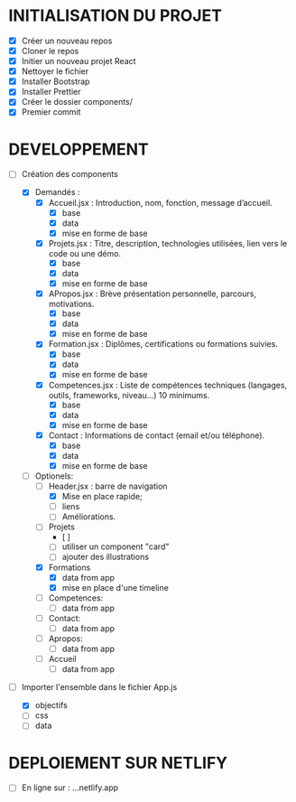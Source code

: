 # INITIALISATION DU PROJET

- [x] Créer un nouveau repos
- [x] Cloner le repos
- [x] Initier un nouveau projet React
- [x] Nettoyer le fichier
- [x] Installer Bootstrap
- [x] Installer Prettier
- [x] Créer le dossier components/
- [x] Premier commit

# DEVELOPPEMENT

- [ ] Création des components

    - [x] Demandés :
        - [x] Accueil.jsx : Introduction, nom, fonction, message d’accueil.
	        - [x] base
	        - [x] data
	        - [x] mise en forme de base
        - [x] Projets.jsx : Titre, description, technologies utilisées, lien vers le code ou une démo.
	        - [x] base
	        - [x] data
	        - [x] mise en forme  de base
        - [x] APropos.jsx : Brève présentation personnelle, parcours, motivations.
	        - [x] base
	        - [x] data
	        - [x] mise en forme  de base
        - [x] Formation.jsx : Diplômes, certifications ou formations suivies.
	        - [x] base
	        - [x] data
	        - [x] mise en forme  de base
        - [x] Competences.jsx : Liste de compétences techniques (langages, outils, frameworks, niveau…) 10 minimums.
	        - [x] base
	        - [x] data
	        - [x] mise en forme de base
        - [x] Contact : Informations de contact (email et/ou téléphone).
	        - [x] base
	        - [x] data
	        - [x] mise en forme de base
    - [ ] Optionels:
        - [ ] Header.jsx : barre de navigation
            - [x] Mise en place rapide;
            - [ ] liens
            - [ ] Améliorations.
		- [ ] Projets
			- [ ] 
			- [ ] utiliser un component "card"
			- [ ] ajouter des illustrations
		- [x] Formations
			- [x] data from app
			- [x] mise en place d'une timeline
		- [ ] Competences:
			- [ ] data from app
		- [ ] Contact:
			- [ ] data from app
		- [ ] Apropos:
			- [ ] data from app
		- [ ] Accueil
			- [ ] data from app

- [ ] Importer l'ensemble dans le fichier App.js
	- [x] objectifs
	- [ ] css
	- [ ] data

# DEPLOIEMENT SUR NETLIFY

- [ ] En ligne sur : ...netlify.app
